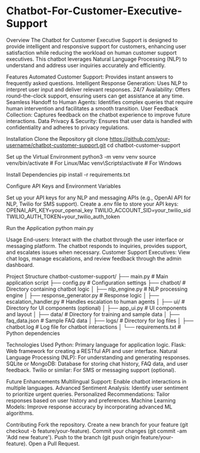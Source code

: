 # Chatbot-For-Customer-Executive-Support

Overview
The Chatbot for Customer Executive Support is designed to provide intelligent and responsive support for customers, enhancing user satisfaction while reducing the workload on human customer support executives. This chatbot leverages Natural Language Processing (NLP) to understand and address user inquiries accurately and efficiently.

Features
Automated Customer Support: Provides instant answers to frequently asked questions.
Intelligent Response Generation: Uses NLP to interpret user input and deliver relevant responses.
24/7 Availability: Offers round-the-clock support, ensuring users can get assistance at any time.
Seamless Handoff to Human Agents: Identifies complex queries that require human intervention and facilitates a smooth transition.
User Feedback Collection: Captures feedback on the chatbot experience to improve future interactions.
Data Privacy & Security: Ensures that user data is handled with confidentiality and adheres to privacy regulations.

Installation
Clone the Repository
git clone https://github.com/your-username/chatbot-customer-support.git
cd chatbot-customer-support

Set up the Virtual Environment
python3 -m venv venv
source venv/bin/activate  # For Linux/Mac
venv\Scripts\activate     # For Windows

Install Dependencies
pip install -r requirements.txt

Configure API Keys and Environment Variables

Set up your API keys for any NLP and messaging APIs (e.g., OpenAI API for NLP, Twilio for SMS support).
Create a .env file to store your API keys:
OPENAI_API_KEY=your_openai_key
TWILIO_ACCOUNT_SID=your_twilio_sid
TWILIO_AUTH_TOKEN=your_twilio_auth_token

Run the Application
python main.py

Usage
End-users: Interact with the chatbot through the user interface or messaging platform. The chatbot responds to inquiries, provides support, and escalates issues when necessary.
Customer Support Executives: View chat logs, manage escalations, and review feedback through the admin dashboard.

Project Structure
chatbot-customer-support/
├── main.py                    # Main application script
├── config.py                  # Configuration settings
├── chatbot/                   # Directory containing chatbot logic
│   ├── nlp_engine.py          # NLP processing engine
│   ├── response_generator.py   # Response logic
│   ├── escalation_handler.py  # Handles escalation to human agents
│
├── ui/                        # Directory for UI components (optional)
│   ├── app_ui.py              # UI components and layout
│
├── data/                      # Directory for training and sample data
│   ├── faq_data.json          # Sample FAQ data
│
├── logs/                      # Directory for log files
│   ├── chatbot.log            # Log file for chatbot interactions
│
└── requirements.txt           # Python dependencies

Technologies Used
Python: Primary language for application logic.
Flask: Web framework for creating a RESTful API and user interface.
Natural Language Processing (NLP): For understanding and generating responses.
SQLite or MongoDB: Database for storing chat history, FAQ data, and user feedback.
Twilio or similar: For SMS or messaging support (optional).

Future Enhancements
Multilingual Support: Enable chatbot interactions in multiple languages.
Advanced Sentiment Analysis: Identify user sentiment to prioritize urgent queries.
Personalized Recommendations: Tailor responses based on user history and preferences.
Machine Learning Models: Improve response accuracy by incorporating advanced ML algorithms.

Contributing
Fork the repository.
Create a new branch for your feature (git checkout -b feature/your-feature).
Commit your changes (git commit -am 'Add new feature').
Push to the branch (git push origin feature/your-feature).
Open a Pull Request.

